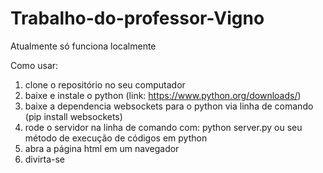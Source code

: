 # Trabalho-do-professor-Vigno

Atualmente só funciona localmente

Como usar:

1. clone o repositório no seu computador
2. baixe e instale o python (link: https://www.python.org/downloads/)
3. baixe a dependencia websockets para o python via linha de comando (pip install websockets)
4. rode o servidor na linha de comando com: python server.py ou seu método de execução de códigos em python
5. abra a página html em um navegador
6. divirta-se

